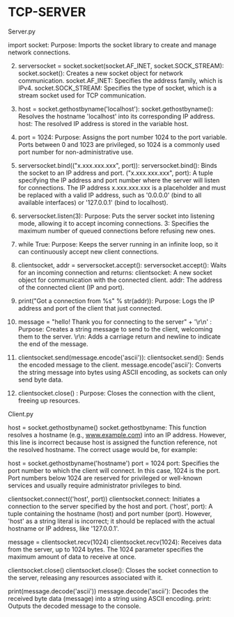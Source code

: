 ﻿# TCP-SERVER
 Server.py
 
 import socket:
Purpose: Imports the socket library to create and manage network connections.

2. serversocket = socket.socket(socket.AF_INET, socket.SOCK_STREAM):
socket.socket(): Creates a new socket object for network communication.
socket.AF_INET: Specifies the address family, which is IPv4.
socket.SOCK_STREAM: Specifies the type of socket, which is a stream socket used for TCP communication.

4. host = socket.gethostbyname('localhost'):
socket.gethostbyname(): Resolves the hostname 'localhost' into its corresponding IP address.
host: The resolved IP address is stored in the variable host.

5. port = 1024:
Purpose: Assigns the port number 1024 to the port variable. Ports between 0 and 1023 are privileged, so 1024 is a commonly used port number for non-administrative use.

6. serversocket.bind(("x.xxx.xxx.xxx", port)):
serversocket.bind(): Binds the socket to an IP address and port.
("x.xxx.xxx.xxx", port): A tuple specifying the IP address and port number where the server will listen for connections.
The IP address x.xxx.xxx.xxx is a placeholder and must be replaced with a valid IP address, such as '0.0.0.0' (bind to all available interfaces) or '127.0.0.1' (bind to localhost).

7. serversocket.listen(3):
Purpose: Puts the server socket into listening mode, allowing it to accept incoming connections.
3: Specifies the maximum number of queued connections before refusing new ones.

8. while True:
Purpose: Keeps the server running in an infinite loop, so it can continuously accept new client connections.

9. clientsocket, addr = serversocket.accept():
serversocket.accept(): Waits for an incoming connection and returns:
clientsocket: A new socket object for communication with the connected client.
addr: The address of the connected client (IP and port).

10. print("Got a connection from %s" % str(addr)):
Purpose: Logs the IP address and port of the client that just connected.

11. message = "hello! Thank you for connecting to the server" + '\r\n' :
Purpose: Creates a string message to send to the client, welcoming them to the server.
\r\n: Adds a carriage return and newline to indicate the end of the message.

12. clientsocket.send(message.encode('ascii')):
clientsocket.send(): Sends the encoded message to the client.
message.encode('ascii'): Converts the string message into bytes using ASCII encoding, as sockets can only send byte data.

13. clientsocket.close() :
Purpose: Closes the connection with the client, freeing up resources.

Client.py

host = socket.gethostbyname()
socket.gethostbyname: This function resolves a hostname (e.g., www.example.com) into an IP address. However, this line is incorrect because host is assigned the function reference, not the resolved hostname. The correct usage would be, for example:

host = socket.gethostbyname('hostname')
port = 1024
port: Specifies the port number to which the client will connect. In this case, 1024 is the port. Port numbers below 1024 are reserved for privileged or well-known services and usually require administrator privileges to bind.

clientsocket.connect(('host', port))
clientsocket.connect: Initiates a connection to the server specified by the host and port.
('host', port): A tuple containing the hostname (host) and port number (port). However, 'host' as a string literal is incorrect; it should be replaced with the actual hostname or IP address, like '127.0.0.1'.

message = clientsocket.recv(1024)
clientsocket.recv(1024): Receives data from the server, up to 1024 bytes. The 1024 parameter specifies the maximum amount of data to receive at once.

clientsocket.close()
clientsocket.close(): Closes the socket connection to the server, releasing any resources associated with it.

print(message.decode('ascii'))
message.decode('ascii'): Decodes the received byte data (message) into a string using ASCII encoding.
print: Outputs the decoded message to the console.
